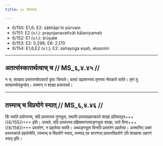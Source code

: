 ```yaml
---
title: ४० टिप्पणयः

---
```

- 6/150: E1,6; E2: śākhāpi hi pūrvaṃ
- 6/151: E2 (v.l.): prayojanavattvāt kālaniyamaḥ
- 6/152: E1 (v.l.): śrūyate
- 6/153: E2: 5,298; E6: 2,170
- 6/154: E1,6,E2 (v.l.); E2: sahayoga eṣaḥ, ekasmin

____________________________________________


## अतत्संस्कारार्थत्वाच् च // MS_६,४.४५ //

न च, शाखया प्रस्तरस्योपकारो दृष्टः क्रियते। काष्टं दह्यमानस्य तृणस्य नोपकारे वर्तते। तृणं तु काष्ठस्योपकुर्यात्। तस्मान् न शाखा प्रस्तरार्था।


____________________________________________


## तस्माच् च विप्रयोगे स्यात् // MS_६,४.४६ //

किं भवति प्रयोजनम्, यदि प्रस्तरस्य गुणभूता, तथापि प्रस्तरप्रहारकाले शाखा प्रतिपाद्यत+++({6/155})+++ इति। उच्यते, यदि प्रस्तरस्य प्रह्रियमाणस्याङ्गभूता शाखा, ततो विना+++({6/156})+++ प्रस्तरेण, न प्रहर्तव्या भवति। अथाङ्गभूता विनापि प्रस्तरेण प्रहर्तव्या। अस्माभिर् उक्तं प्रस्तरकाले प्रहर्तव्येति, तस्माच् च विप्रयोगे स्यात्, तस्माद् एव कारणात् प्रस्तरविप्रयोगे ऽपि शाखायाः प्रहरणं स्याद् इति।